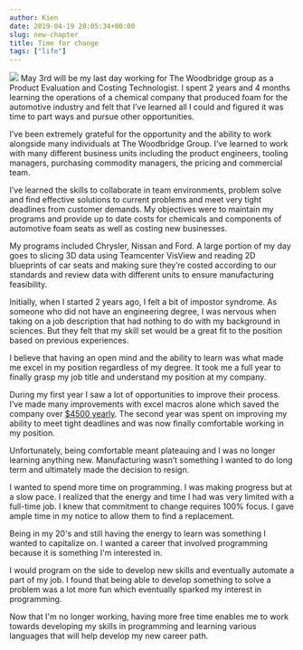 ```yaml
---
author: Kien
date: 2019-04-19 20:05:34+00:00
slug: new-chapter
title: Time for change
tags: ["life"]
---
```


![](https://images.unsplash.com/photo-1468779036391-52341f60b55d?ixlib=rb-1.2.1&ixid=eyJhcHBfaWQiOjEyMDd9&auto=format&fit=crop&w=3021&q=80)
May 3rd will be my last day working for The Woodbridge group as a Product Evaluation and Costing Technologist. I spent 2 years and 4 months learning the operations of a chemical company that produced foam for the automotive industry and felt that I’ve learned all I could and figured it was time to part ways and pursue other opportunities.

I’ve been extremely grateful for the opportunity and the ability to work alongside many individuals at The Woodbridge Group. I’ve learned to work with many different business units including the product engineers, tooling managers, purchasing commodity managers, the pricing and commercial team.

I’ve learned the skills to collaborate in team environments, problem solve and find effective solutions to current problems and meet very tight deadlines from customer demands. My objectives were to maintain my programs and provide up to date costs for chemicals and components of automotive foam seats as well as costing new businesses.

My programs included Chrysler, Nissan and Ford. A large portion of my day goes to slicing 3D data using Teamcenter VisView and reading 2D blueprints of car seats and making sure they’re costed according to our standards and review data with different units to ensure manufacturing feasibility.

Initially, when I started 2 years ago, I felt a bit of impostor syndrome. As someone who did not have an engineering degree, I was nervous when taking on a job description that had nothing to do with my background in sciences. But they felt that my skill set would be a great fit to the position based on previous experiences.

I believe that having an open mind and the ability to learn was what made me excel in my position regardless of my degree. It took me a full year to finally grasp my job title and understand my position at my company.

During my first year I saw a lot of opportunities to improve their process. I’ve made many improvements with excel macros alone which saved the company over <!-- prettier-ignore -->[$4500 yearly](/029-automated-job-process/). The second year was spent on improving my ability to meet tight deadlines and was now finally comfortable working in my position.

Unfortunately, being comfortable meant plateauing and I was no longer learning anything new. Manufacturing wasn’t something I wanted to do long term and ultimately made the decision to resign.

I wanted to spend more time on programming. I was making progress but at a slow pace. I realized that the energy and time I had was very limited with a full-time job. I knew that commitment to change requires 100% focus. I gave ample time in my notice to allow them to find a replacement.

Being in my 20's and still having the energy to learn was something I wanted to capitalize on. I wanted a career that involved programming because it is something I'm interested in.

I would program on the side to develop new skills and eventually automate a part of my job. I found that being able to develop something to solve a problem was a lot more fun which eventually sparked my interest in programming.

Now that I'm no longer working, having more free time enables me to work towards developing my skills in programming and learning various languages that will help develop my new career path.
